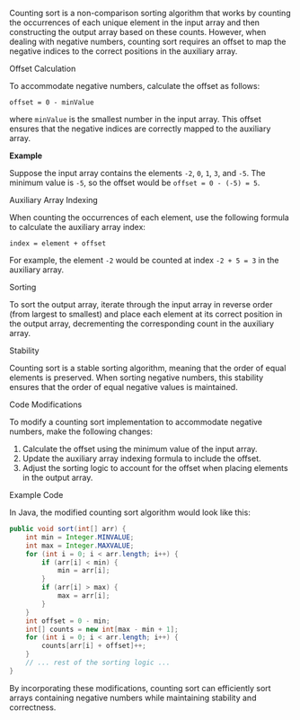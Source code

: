 Counting sort is a non-comparison sorting algorithm that works by counting the occurrences of each unique element in the input array and then constructing the output array based on these counts. However, when dealing with negative numbers, counting sort requires an offset to map the negative indices to the correct positions in the auxiliary array.

Offset Calculation

To accommodate negative numbers, calculate the offset as follows:

`offset = 0 - minValue`

where `minValue` is the smallest number in the input array. This offset ensures that the negative indices are correctly mapped to the auxiliary array.

**Example**

Suppose the input array contains the elements `-2`, `0`, `1`, `3`, and `-5`. The minimum value is `-5`, so the offset would be `offset = 0 - (-5) = 5`.

Auxiliary Array Indexing

When counting the occurrences of each element, use the following formula to calculate the auxiliary array index:

`index = element + offset`

For example, the element `-2` would be counted at index `-2 + 5 = 3` in the auxiliary array.

Sorting

To sort the output array, iterate through the input array in reverse order (from largest to smallest) and place each element at its correct position in the output array, decrementing the corresponding count in the auxiliary array.

Stability

Counting sort is a stable sorting algorithm, meaning that the order of equal elements is preserved. When sorting negative numbers, this stability ensures that the order of equal negative values is maintained.

Code Modifications

To modify a counting sort implementation to accommodate negative numbers, make the following changes:

1. Calculate the offset using the minimum value of the input array.
2. Update the auxiliary array indexing formula to include the offset.
3. Adjust the sorting logic to account for the offset when placing elements in the output array.

Example Code

In Java, the modified counting sort algorithm would look like this:
```java
public void sort(int[] arr) {
    int min = Integer.MINVALUE;
    int max = Integer.MAXVALUE;
    for (int i = 0; i < arr.length; i++) {
        if (arr[i] < min) {
            min = arr[i];
        }
        if (arr[i] > max) {
            max = arr[i];
        }
    }
    int offset = 0 - min;
    int[] counts = new int[max - min + 1];
    for (int i = 0; i < arr.length; i++) {
        counts[arr[i] + offset]++;
    }
    // ... rest of the sorting logic ...
}
```
By incorporating these modifications, counting sort can efficiently sort arrays containing negative numbers while maintaining stability and correctness.